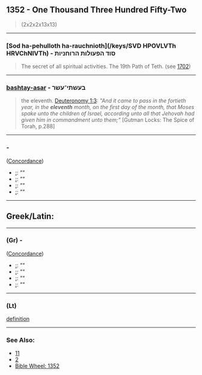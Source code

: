 ## 1352 - One Thousand Three Hundred Fifty-Two
> (2x2x2x13x13)

---

### [Sod ha-pehulloth ha-rauchnioth](/keys/SVD HPOVLVTh HRVChNIVTh) - סוד הפעולות הרוחניות
> The secret of all spiritual activities. The 19th Path of Teth. (see [1702](1702))

---

### [bashtay-asar](/keys/BOShThI-OShR) - בעשתי־עשר
> the eleventh. [Deuteronomy 1:3](http://biblehub.com/deuteronomy/1-3.htm): _"And it came to pass in the fortieth year, in the **eleventh** month, on the first day of the month, that Moses spake unto the children of Israel, according unto all that Jehovah had given him in commandment unto them;"_ [Gutman Locks: The Spice of Torah, p.288]

---

### [](/keys/) - 
([Concordance]())

- [ :](https://biblehub.com//-.htm): *""*
- [ :](https://biblehub.com//-.htm): *""*
- [ :](https://biblehub.com//-.htm): *""*
- [ :](https://biblehub.com//-.htm): *""*

---

## Greek/Latin:

---

### [](/greek?word=) (Gr) - 
([Concordance]())

- [ :](https://biblehub.com/text//-.htm): *""*
- [ :](https://biblehub.com/text//-.htm): *""*
- [ :](https://biblehub.com/text//-.htm): *""*
- [ :](https://biblehub.com/text//-.htm): *""*

---

### [](/latin?word=) (Lt)

[definition](http://archives.nd.edu/cgi-bin/wordz.pl?keyword=THE_WORD)

---

### See Also:

- [11](11)
- [2](2)
- [Bible Wheel: 1352](https://www.biblewheel.com//GR/GR_Database.php?SearchBy_Gematria=1352)

